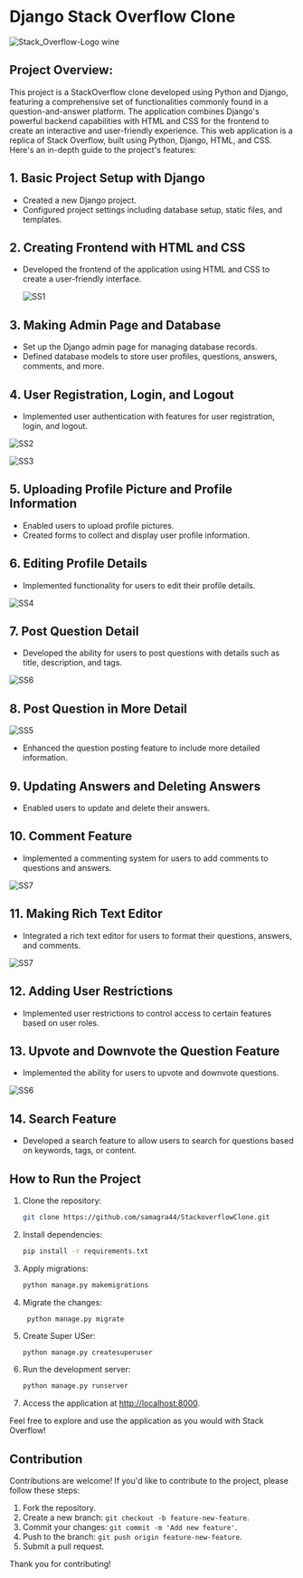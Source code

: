 # Django Stack Overflow Clone   

![Stack_Overflow-Logo wine](https://github.com/samagra44/StackoverflowClone/assets/77968722/2420ddbc-46bb-4b12-86d7-06b67d05885c)

## Project Overview: 
This project is a StackOverflow clone developed using Python and Django, featuring a comprehensive set of functionalities commonly found in a question-and-answer platform. The application combines Django's powerful backend capabilities with HTML and CSS for the frontend to create an interactive and user-friendly experience.
This web application is a replica of Stack Overflow, built using Python, Django, HTML, and CSS. Here's an in-depth guide to the project's features:

## 1. Basic Project Setup with Django

- Created a new Django project.
- Configured project settings including database setup, static files, and templates.

## 2. Creating Frontend with HTML and CSS

- Developed the frontend of the application using HTML and CSS to create a user-friendly interface.
  
  ![SS1](https://github.com/samagra44/StackoverflowClone/assets/77968722/219ec0be-73f2-47a1-a376-34489f22f98e)

## 3. Making Admin Page and Database

- Set up the Django admin page for managing database records.
- Defined database models to store user profiles, questions, answers, comments, and more.

## 4. User Registration, Login, and Logout

- Implemented user authentication with features for user registration, login, and logout.
  
![SS2](https://github.com/samagra44/StackoverflowClone/assets/77968722/e02618e1-e4e0-413d-aede-e0c5cc9d732c)

![SS3](https://github.com/samagra44/StackoverflowClone/assets/77968722/b5b9a9d5-5b42-4d0d-b8c4-1a914baa5a3f)

## 5. Uploading Profile Picture and Profile Information

- Enabled users to upload profile pictures.
- Created forms to collect and display user profile information.

## 6. Editing Profile Details

- Implemented functionality for users to edit their profile details.
  
![SS4](https://github.com/samagra44/StackoverflowClone/assets/77968722/a5d870b3-5528-4c8e-bfd3-096c22d8a5dc)

## 7. Post Question Detail

- Developed the ability for users to post questions with details such as title, description, and tags.
  
![SS6](https://github.com/samagra44/StackoverflowClone/assets/77968722/4418ecfc-a98c-42a6-affa-b10bcbf97725)

## 8. Post Question in More Detail

![SS5](https://github.com/samagra44/StackoverflowClone/assets/77968722/883dfdfe-eea9-4407-b409-342904b61092)

- Enhanced the question posting feature to include more detailed information.

## 9. Updating Answers and Deleting Answers

- Enabled users to update and delete their answers.

## 10. Comment Feature

- Implemented a commenting system for users to add comments to questions and answers.
  
![SS7](https://github.com/samagra44/StackoverflowClone/assets/77968722/0078380e-5ab0-43ba-af52-0356e4fc835b)

## 11. Making Rich Text Editor

- Integrated a rich text editor for users to format their questions, answers, and comments.
  
![SS7](https://github.com/samagra44/StackoverflowClone/assets/77968722/a2a82872-3c99-4d64-b8ef-5ea66bb39a2a)

## 12. Adding User Restrictions

- Implemented user restrictions to control access to certain features based on user roles.

## 13. Upvote and Downvote the Question Feature

- Implemented the ability for users to upvote and downvote questions.
  
![SS6](https://github.com/samagra44/StackoverflowClone/assets/77968722/e77038c2-d88b-4c1b-9e47-46bc5500197b)

## 14. Search Feature

- Developed a search feature to allow users to search for questions based on keywords, tags, or content.

## How to Run the Project

1. Clone the repository:

    ```bash
    git clone https://github.com/samagra44/StackoverflowClone.git
    ```

2. Install dependencies:

    ```bash
    pip install -r requirements.txt
    ```

3. Apply migrations:

    ```bash
    python manage.py makemigrations
    ```
4. Migrate the changes:
   
   ```bash
    python manage.py migrate
    ```
5. Create Super USer:
   ```
   python manage.py createsuperuser
   ```

6. Run the development server:

    ```bash
    python manage.py runserver
    ```

7. Access the application at [http://localhost:8000](http://localhost:8000).

Feel free to explore and use the application as you would with Stack Overflow!

## Contribution

Contributions are welcome! If you'd like to contribute to the project, please follow these steps:

1. Fork the repository.
2. Create a new branch: `git checkout -b feature-new-feature`.
3. Commit your changes: `git commit -m 'Add new feature'`.
4. Push to the branch: `git push origin feature-new-feature`.
5. Submit a pull request.

Thank you for contributing!
